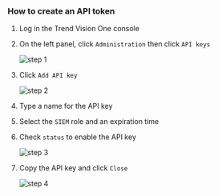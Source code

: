 ### How to create an API token

1. Log in the Trend Vision One console
2. On the left panel, click `Administration` then click `API keys`

    ![step 1](/assets/integration/cloud_and_saas/trend_micro_vision_one/01_administration.png)

3. Click `Add API key`

    ![step 2](/assets/integration/cloud_and_saas/trend_micro_vision_one/02_create_api_key.png)

4. Type a name for the API key
5. Select the `SIEM` role and an expiration time
6. Check `status` to enable the API key

    ![step 3](/assets/integration/cloud_and_saas/trend_micro_vision_one/03_create_api_key.png)

7. Copy the API key and click `Close`

    ![step 4](/assets/integration/cloud_and_saas/trend_micro_vision_one/04_save_api_key.png)

